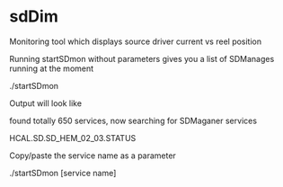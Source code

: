 # sdDim
Monitoring tool which displays source driver current vs reel position

Running startSDmon without parameters gives you a list of SDManages running at the moment

./startSDmon 

Output will look like

found totally 650 services, now searching for SDMaganer services

HCAL.SD.SD_HEM_02_03.STATUS 

Copy/paste the service name as a parameter

./startSDmon [service name]

